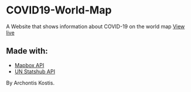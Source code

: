 # COVID19-World-Map
A Website that shows information about COVID-19 on the world map
[View live](https://covidmap-roan.vercel.app/)

## Made with:
- [Mapbox API](https://www.mapbox.com/)
- [UN Statshub API](https://covid-19-data.unstatshub.org/datasets/cases-country/api)

By Archontis Kostis.

